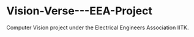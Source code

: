 # Vision-Verse---EEA-Project
Computer Vision project under the Electrical Engineers Association IITK.
